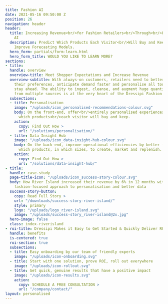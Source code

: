 ```yaml
---
title: Fashion AI
date: 2021-05-16 09:50:00 Z
position: 26
navigation: header
header:
  title: Increasing Revenue<br/>for Fashion Retailers<br/>Through<br/>Fashion-Specific
    AI
  description: Predict Which Products Each Visitor<br/>Will Buy and Keep;<br/>and
    Improve Forecasting Models.
  hero_form: partials/form-learn.html
  hero_form_title: WOULD YOU LIKE TO LEARN MORE?
sections:
- title: 
  handle: overview
  overview-title: Meet Shopper Expectations and Increase Revenue
  overview-subtitle: With always-on customers, retailers need to better understand
    their preferences, anticipate demand faster and personalise all touch points to
    stay ahead. The ability to ingest, cleanse, and augment huge quantities of data
    from multiple sources is at the very heart of the Dressipi Fashion AI Platform.
  subsections:
  - title: Personalisation
    image: "/uploads/icon_personalised-recommendations-colour.svg"
    body: On the front-end, offer<br/>entirely personalised experiences by<br/>predicting
      which products<br/>each visitor will buy and keep.
    action:
      copy: Find Out How >
      url: "/solutions/personalisation/"
  - title: Data Insight Hub
    image: "/uploads/icon_data-insight-hub-colour.svg"
    body: On the back-end, improve operational efficiencies by better forecasting
      which products, in which sizes, to create, market and replenish.
    action:
      copy: Find Out How >
      url: "/solutions/data-insight-hub/"
- title: 
  handle: case-study
  page-title-icon: "/uploads/icon_success-story-colour.svg"
  body: How River Island increased their revenue by 6% in 12 months with Dressipi’s
    fashion-focused approach to personalisation and better data
  success-story-button:
    copy: Read Full Story >
    url: "/downloads/success-story-river-island/"
    style: primary
    logo: "/uploads/logo_river-island.svg"
    image: "/uploads/success-story_river-island@2x.jpg"
  hero-image: false
  class: index-riverisland
- roi-title: Dressipi Makes it Easy to Get Started & Quickly Deliver ROI
  handle: benefits
  is-centered: true
  roi-section: true
  subsections:
  - title: Easy onboarding by our team of friendly experts
    image: "/uploads/icon-onboarding.svg"
  - title: Start with one solution, prove ROI, roll out everywhere
    image: "/uploads/icon-rollout.svg"
  - title: Get quick, genuine results that have a positive impact
    image: "/uploads/icon-results.svg"
    action:
      copy: SCHEDULE A FREE CONSULTATION >
      url: "/company/contact/"
layout: personalised
---
```


